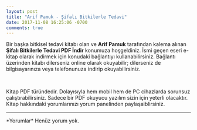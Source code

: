 ```yaml
---
layout: post
title: "Arif Pamuk - Şifalı Bitkilerle Tedavi"
date: 2017-11-08 16:25:06 -0700
comments: true
---
```


<p>Bir başka bitkisel tedavi kitabı olan ve <strong>Arif Pamuk</strong> tarafından kalema alınan <strong>Şifalı Bitkilerle Tedavi PDF İndir</strong> konumuza hoşgeldiniz. İsmi geçen eseri e-kitap olarak indirmek için konudaki bağlantıyı kullanabilirsiniz. Bağlantı üzerinden kitabı dilerseniz online olarak okuyabilir; dilerseniz de bilgisayarınıza veya telefonunuza indirip okuyabilirsiniz.</p><br/>
<p>Kitap PDF türündedir. Dolayısıyla hem mobil hem de PC cihazlarda sorunsuz çalıştırabilirsiniz. Sadece bir PDF okuyucu yazılım sizin için yeterli olacaktır. Kitap hakkındaki yorumlarınızı yorum panelinden paylaşaiblirsiniz.</p>

<hr>
*Yorumlar*
Henüz yorum yok.
